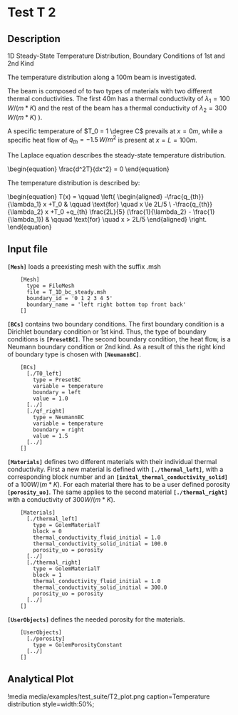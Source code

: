 # Test T 2

## Description

1D Steady-State Temperature Distribution, Boundary Conditions of 1st and 2nd Kind

The temperature distribution along a 100m beam is investigated.

The beam is composed of to two types of materials with two different thermal conductivities. The first 40m has a thermal conductivity of $\lambda_1 = 100 \, W/(m*K)$ and the rest of the beam has a thermal conductivity of $\lambda_2 = 300 \, W/(m*K)$ ).

A specific temperature of $T_0 = 1 \degree C$ prevails at $x = 0m$, while a specific heat flow of $q_{th} = -1.5 \, W/m^2$ is present at $x = L = 100m$.

The Laplace equation describes the steady-state temperature distribution.

\begin{equation}
 \frac{d^2T}{dx^2} = 0
\end{equation}

The temperature distribution is described by:

\begin{equation}
 T(x) = \qquad
 \left\{
 \begin{aligned}
    -\frac{q_{th}}{\lambda_1} x +T_0 & \qquad \text{for} \quad x \le 2L/5 \\
    -\frac{q_{th}}{\lambda_2} x +T_0 +q_{th} \frac{2L}{5} (\frac{1}{\lambda_2} - \frac{1}{\lambda_1}) & \qquad \text{for} \quad x > 2L/5
  \end{aligned}
	\right.
\end{equation}

## Input file

**`[Mesh]`** loads a preexisting mesh with the suffix .msh

```
    [Mesh]
      type = FileMesh
      file = T_1D_bc_steady.msh
      boundary_id = '0 1 2 3 4 5'
      boundary_name = 'left right bottom top front back'
    []
```

**`[BCs]`** contains two boundary conditions. The first boundary condition is a Dirichlet boundary condition or 1st kind. Thus, the type of boundary conditions is **`[PresetBC]`**. The second boundary condition, the heat flow, is a Neumann boundary condition or 2nd kind. As a result of this the right kind of boundary type is chosen with **`[NeumannBC]`**.

```
    [BCs]
      [./T0_left]
        type = PresetBC
        variable = temperature
        boundary = left
        value = 1.0
      [../]
      [./qf_right]
        type = NeumannBC
        variable = temperature
        boundary = right
        value = 1.5
      [../]
    []
```

**`[Materials]`** defines two different materials with their individual thermal conductivity. First a new material is defined with **`[./thermal_left]`**, with a corresponding block number and an **`[inital_thermal_conductivity_solid]`** of a $100 W/(m*K)$. For each material there has to be a user defined porosity **`[porosity_uo]`**. The same applies to the second material **`[./thermal_right]`** with a conductivity of $300 W/(m*K)$.

```
    [Materials]
      [./thermal_left]
        type = GolemMaterialT
        block = 0
        thermal_conductivity_fluid_initial = 1.0
        thermal_conductivity_solid_initial = 100.0
        porosity_uo = porosity
      [../]
      [./thermal_right]
        type = GolemMaterialT
        block = 1
        thermal_conductivity_fluid_initial = 1.0
        thermal_conductivity_solid_initial = 300.0
        porosity_uo = porosity
      [../]
    []
```

**`[UserObjects]`** defines the needed porosity for the materials.

```
    [UserObjects]
      [./porosity]
        type = GolemPorosityConstant
      [../]
    []
```

## Analytical Plot

!media media/examples/test_suite/T2_plot.png
  caption=Temperature distribution
  style=width:50%;
